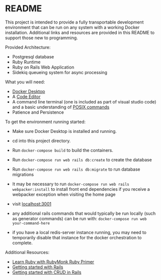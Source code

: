 # README

This project is intended to provide a fully transportable development environment that can be run on any system with a working Docker installation.  Additional links and resources are provided in this README to support those new to programming.

Provided Architecture:
* Postgresql database
* Ruby Runtime
* Ruby on Rails Web Application
* Sidekiq queueing system for async processing

What you will need:
* [Docker Desktop](https://www.docker.com/products/docker-desktop)
* A [Code Editor](https://code.visualstudio.com/)
* A command line terminal (one is included as part of visual studio code) and a basic understanding of [POSIX commands](http://web.cs.ucla.edu/~miryung/teaching/EE461L-Spring2012/labs/posix.html)
* Patience and Persistence

To get the environment running started:

* Make sure Docker Desktop is installed and running.

* cd into this project directory.

* Run ```docker-compose build``` to build the containers.

* Run ```docker-compose run web rails db:create``` to create the database

* Run ```docker-compose run web rails db:migrate``` to run database migrations

* It may be necessary to run ```docker-compose run web rails webpacker:install``` to install front end dependencies if you receive a webpacker exception when visiting the home page

* visit [localhost:3001](localhost:3001)

* any additional rails commands that would typically be run locally (such as generator commands) can be run with: ```docker-compose run web your-command-here```

* if you have a local redis-server instance running, you may need to temporarily disable that instance for the docker orchestration to complete.

Additional Resources:
* [Learn Ruby with RubyMonk Ruby Primer](http://rubymonk.com/learning/books/1-ruby-primer)
* [Getting started with Rails](https://guides.rubyonrails.org/getting_started.html)
* [Getting started with CRUD in Rails](https://medium.com/@nancydo7/ruby-on-rails-crud-tutorial-899117710c7a)
